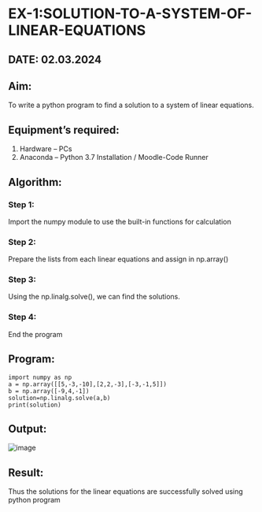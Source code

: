# EX-1:SOLUTION-TO-A-SYSTEM-OF-LINEAR-EQUATIONS
## DATE: 02.03.2024
## Aim:
To write a python program to find a solution to a system of linear equations.
## Equipment’s required:
1. 	Hardware – PCs
2. 	Anaconda – Python 3.7 Installation / Moodle-Code Runner
## Algorithm:
### Step 1: 
Import the numpy module to use the built-in functions for calculation
### Step 2: 
Prepare the lists from each linear equations and assign in np.array()
### Step 3: 
Using the np.linalg.solve(), we can find the solutions.
### Step 4: 
End the program
## Program:
```
import numpy as np
a = np.array([[5,-3,-10],[2,2,-3],[-3,-1,5]])
b = np.array([-9,4,-1])
solution=np.linalg.solve(a,b)
print(solution)
```

## Output:
![image](https://github.com/RahulM2005R/-SOLUTION-TO-A-SYSTEM-OF-LINEAR-EQUATIONS/assets/166299886/42142ac9-63ab-45c9-ac13-4fe23d292065)

## Result: 
Thus the solutions for the linear equations are successfully solved using python program

